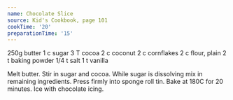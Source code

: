 ```yaml
---
name: Chocolate Slice
source: Kid's Cookbook, page 101
cookTime: '20'
preparationTime: '15'
---
```


250g butter
1 c sugar
3 T cocoa
2 c coconut
2 c cornflakes
2 c flour, plain
2 t baking powder
1/4 t salt
1 t vanilla

Melt butter.  Stir in sugar and cocoa.  While sugar is dissolving mix in remaining ingredients. Press firmly into sponge roll tin.  Bake at 180C for 20 minutes.  Ice with chocolate icing.

